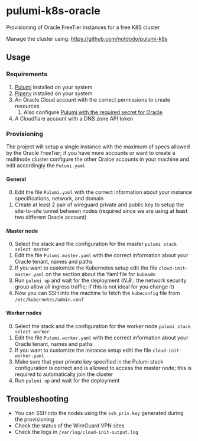 # pulumi-k8s-oracle

Provisioning of Oracle FreeTier instances for a free K8S cluster

Manage the cluster using: https://github.com/notdodo/pulumi-k8s

## Usage

### Requirements

1. [Pulumi](https://www.pulumi.com/docs/get-started/install/) installed on your system
2. [Pipenv](https://pipenv.pypa.io/en/latest/) installed on your system
3. An Oracle Cloud account with the correct permissions to create resources
   1. Also configure [Pulumi with the required secret for Oracle](https://www.pulumi.com/registry/packages/oci/installation-configuration/)
4. A Cloudflare account with a DNS zone API token

### Provisioning

The project will setup a single instance with the maximum of specs allowed by the Oracle FreeTier; if you have more accounts or want to create a multinode cluster configure the other Oralce accounts in your machine and edit accordingly the `Pulumi.yaml`

#### General

0. Edit the file `Pulumi.yaml` with the correct information about your instance specifications, network, and domain
1. Create at least 2 pair of wireguard private and public key to setup the site-to-site tunnel between nodes (required since we are using at least two different Oracle account)

#### Master node

0. Select the stack and the configuration for the master `pulumi stack select master`
1. Edit the file `Pulumi.master.yaml` with the correct information about your Oracle tenant, names and paths
2. If you want to customize the Kubernetes setup edit the file `cloud-init-master.yaml` on the section about the Yaml file for `kubeadm`
3. Run `pulumi up` and wait for the deployment (_N.B._: the network security group allow all ingress traffic; if this is not ideal for you change it)
4. Now you can SSH into the machine to fetch the `kubeconfig` file from `/etc/kubernetes/admin.conf`

#### Worker nodes

0. Select the stack and the configuration for the worker node `pulumi stack select worker`
1. Edit the file `Pulumi.worker.yaml` with the correct information about your Oracle tenant, names and paths
2. If you want to customize the instance setup editi the file `cloud-init-worker.yaml`
3. Make sure that your private key specified in the Pulumi stack configuration is correct and is allowed to access the master node; this is required to automatically join the cluster
4. Run `pulumi up` and wait for the deployment

## Troubleshooting

- You can SSH into the nodes using the `ssh_priv.key` generated during the provisioning
- Check the status of the WireGuard VPN sites
- Check the logs in `/var/log/cloud-init-output.log`
